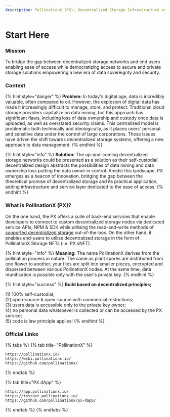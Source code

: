 ```yaml
---
description: PollinationX (PX); Decentralized Storage Infrastructure and Service Layer
---
```


# Start Here

### Mission

To bridge the gap between decentralized storage networks and end users enabling ease of access while democratizing access to secure and private storage solutions empowering a new era of data sovereignty and security.

### Context

{% hint style="danger" %}
**Problem:** In today's digital age, data is incredibly valuable, often compared to oil. However, the explosion of digital data has made it increasingly difficult to manage, store, and protect. Traditional cloud storage providers capitalize on data mining, but this approach has significant flaws, including loss of data ownership and custody once data is uploaded, as well as overstated security claims. This centralized model is problematic both technically and ideologically, as it places users' personal and sensitive data under the control of large corporations. These issues have driven the shift towards decentralized storage systems, offering a new approach to data management.
{% endhint %}

{% hint style="info" %}
**Solution:** The up-and-coming decentralized storage networks could be presented as a solution as their self-custodial decentralized design abstracts the possibilities of data mining and data ownership loss putting the data owner in control. Amidst this landscape, PX emerges as a beacon of innovation, bridging the gap between the theoretical promise of decentralized storage and its practical application, adding infrastructure and service layer dedicated to the ease of access.&#x20;
{% endhint %}

### What is PollinationX (PX)?

On the one hand, the PX offers a suite of back-end services that enable developers to connect to custom decentralized storage nodes via dedicated service APIs, NPM & SDK while utilising the read-and-write methods of [supported decentralized storage](../overview/supported-networks-and-storages.md) out-of-the-box. On the other hand, it enables end-users to utilize decentralized storage in the form of PollinationX Storage NFTs (i.e. PX sNFT).

{% hint style="info" %}
**Meaning:** The name PollinationX derives from the pollination process in nature. The same as plant spores are distributed from one flower to another, your files are split into smaller pieces, encrypted and dispersed between various PollinationX nodes. At the same time, data reunification is possible only with the user's private key.&#x20;
{% endhint %}

{% hint style="success" %}
**Build based on decentralized principles;**

(1) 100% self-custodial;\
(2) open-source & open-source with commercial restrictions;\
(3) users data is accessible only to the private key owner; \
(4) no personal data whatsoever is collected or can be accessed by the PX service; \
(5) code is law principle applies!
{% endhint %}

### Official Links

{% tabs %}
{% tab title="PollinationX" %}
```
https://pollinationx.io/
https://wiki.pollinationx.io/
https://github.com/pollinationx/
```
{% endtab %}

{% tab title="PX dApp" %}
```
https://app.pollinationx.io/
https://testnet.pollinationx.io/
https://github.com/pollinationx/px-dapp/
```
{% endtab %}
{% endtabs %}
